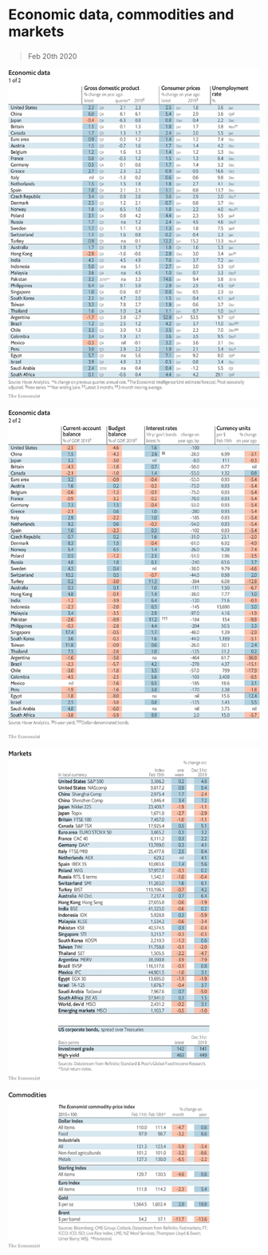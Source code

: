 ###### 

# Economic data, commodities and markets 

#####  

> Feb 20th 2020 

![image](images/20200222_INT101.png) 


![image](images/20200222_INT102.png) 


![image](images/20200222_INT201.png) 


![image](images/20200222_INT401.png) 


